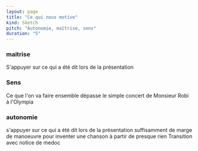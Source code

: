 ```yaml
---
layout: page
title: "Ce qui nous motive"
kind: Sketch
pitch: "Autonomie, maîtrise, sens"
duration: "5"
---
```

### maitrise

S'appuyer sur ce qui a été dit lors de la présentation

### Sens

Ce que l'on va faire ensemble dépasse le simple concert de Monsieur Robi à l'Olympia

### autonomie

s'appuyer sur ce qui a été dit lors de la présentation
suffisamment de marge de manoeuvre pour inventer une chanson à partir de presque rien
Transition avec notice de medoc


